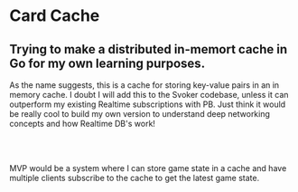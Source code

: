 # Card Cache

## Trying to make a distributed in-memort cache in Go for my own learning purposes.

<p>As the name suggests, this is a cache for storing key-value pairs in an in memory cache. I doubt I will add this to the Svoker codebase, unless it can outperform my existing Realtime subscriptions with PB. 
Just think it would be really cool to build my own version to understand deep networking concepts and how Realtime DB's work!</p>
<br><br>
<p> MVP would be a system where I can store game state in a cache and have multiple clients subscribe to the cache to get the latest game state.</p>
